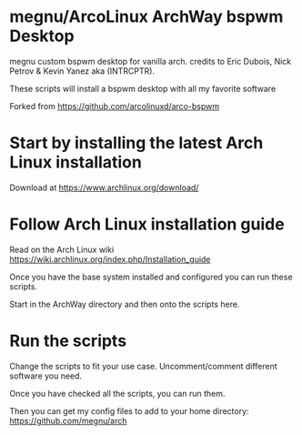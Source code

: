 # megnu/ArcoLinux ArchWay bspwm Desktop

megnu custom bspwm desktop  for vanilla arch. credits to Eric Dubois, Nick Petrov & Kevin Yanez aka (INTRCPTR).

These scripts will install a bspwm desktop with all my favorite software

Forked from https://github.com/arcolinuxd/arco-bspwm

# Start by installing the latest Arch Linux installation

Download at https://www.archlinux.org/download/

# Follow Arch Linux installation guide

Read on the Arch Linux wiki https://wiki.archlinux.org/index.php/Installation_guide

Once you have the base system installed and configured you can run these scripts.

Start in the ArchWay directory and then onto the scripts here.

# Run the scripts

Change the scripts to fit your use case. Uncomment/comment different software you need.

Once you have checked all the scripts, you can run them.

Then you can get my config files to add to your home directory: https://github.com/megnu/arch